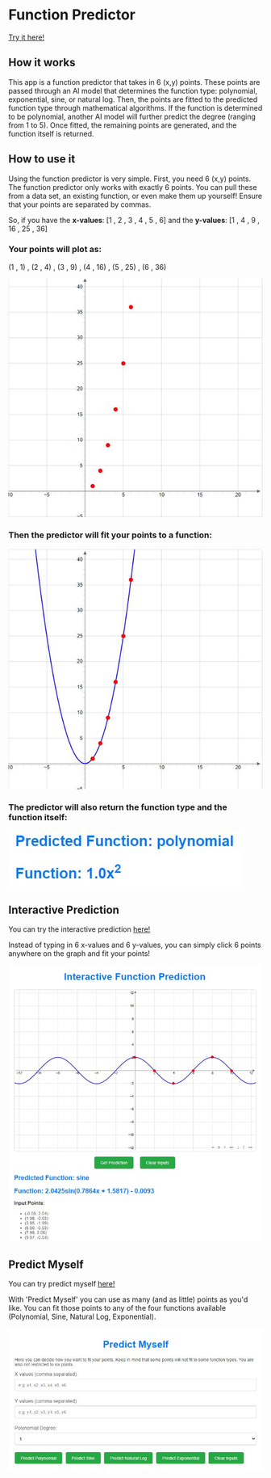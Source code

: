 ﻿# Function Predictor

[Try it here!](https://www.functionprediction.com/)

## How it works
This app is a function predictor that takes in 6 (x,y) points. These points are passed through an AI model that determines the function type: polynomial, exponential, sine, or natural log. Then, the points are fitted to the predicted function type through mathematical algorithms. If the function is determined to be polynomial, another AI model will further predict the degree (ranging from 1 to 5). Once fitted, the remaining points are generated, and the function itself is returned.

## How to use it

Using the function predictor is very simple. First, you need 6 (x,y) points. The function predictor only works with exactly 6 points. You can pull these from a data set, an existing function, or even make them up yourself! Ensure that your points are separated by commas.

So, if you have the __x-values__: [1 , 2 , 3 , 4 , 5 , 6] and the __y-values__: [1 , 4 , 9 , 16 , 25 , 36] 

### Your points will plot as:

(1 , 1) , (2 , 4) , (3 , 9) , (4 , 16) , (5 , 25) , (6 , 36)


![Not Fitted Example Points](./images/example%20points%20(not%20fitted).JPG)

### Then the predictor will fit your points to a function:

![Fitted Example Points](./images/example%20points%20(fitted).JPG)

### The predictor will also return the function type and the function itself:

![Prediction](./images/predicted.JPG)


## Interactive Prediction

You can try the interactive prediction [here!](https://www.functionprediction.com/choose)

Instead of typing in 6 x-values and 6 y-values, you can simply click 6 points anywhere on the graph and fit your points!

![Interactive](./images/inter.JPG)


## Predict Myself

You can try predict myself [here!](https://www.functionprediction.com/user_predict)

With 'Predict Myself' you can use as many (and as little) points as you'd like. You can fit those points to any of the four functions available (Polynomial, Sine, Natural Log, Exponential).

![Myself](./images/myse.JPG)
